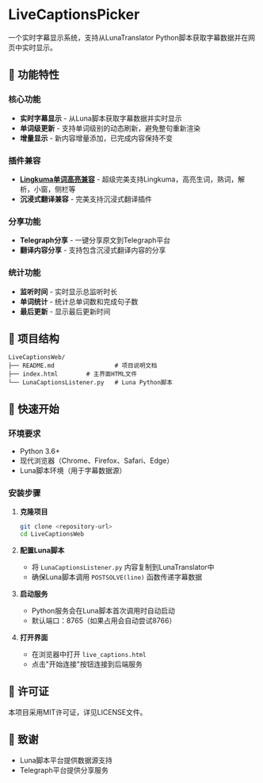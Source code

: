 # LiveCaptionsPicker

一个实时字幕显示系统，支持从LunaTranslator Python脚本获取字幕数据并在网页中实时显示。

## 🌟 功能特性

### 核心功能
- **实时字幕显示** - 从Luna脚本获取字幕数据并实时显示
- **单词级更新** - 支持单词级别的动态刷新，避免整句重新渲染
- **增量显示** - 新内容增量添加，已完成内容保持不变

### 插件兼容
- **[Lingkuma单词高亮兼容](https://chromewebstore.google.com/detail/lingkuma-language-learnin/denpakphibjnpnnkcnhiniicbffdamfh)** - 超级完美支持Lingkuma，高亮生词，熟词，解析，小窗，侧栏等
- **沉浸式翻译兼容** - 完美支持沉浸式翻译插件

### 分享功能
- **Telegraph分享** - 一键分享原文到Telegraph平台
- **翻译内容分享** - 支持包含沉浸式翻译内容的分享

### 统计功能
- **监听时间** - 实时显示总监听时长
- **单词统计** - 统计总单词数和完成句子数
- **最后更新** - 显示最后更新时间

## 📁 项目结构

```
LiveCaptionsWeb/
├── README.md                 # 项目说明文档
├── index.html        # 主界面HTML文件
└── LunaCaptionsListener.py   # Luna Python脚本
```

## 🚀 快速开始

### 环境要求
- Python 3.6+
- 现代浏览器（Chrome、Firefox、Safari、Edge）
- Luna脚本环境（用于字幕数据源）

### 安装步骤

1. **克隆项目**
   ```bash
   git clone <repository-url>
   cd LiveCaptionsWeb
   ```

2. **配置Luna脚本**
   - 将 `LunaCaptionsListener.py` 内容复制到LunaTranslator中
   - 确保Luna脚本调用 `POSTSOLVE(line)` 函数传递字幕数据

3. **启动服务**
   - Python服务会在Luna脚本首次调用时自动启动
   - 默认端口：8765（如果占用会自动尝试8766）

4. **打开界面**
   - 在浏览器中打开 `live_captions.html`
   - 点击"开始连接"按钮连接到后端服务


## 📄 许可证

本项目采用MIT许可证，详见LICENSE文件。

## 🙏 致谢

- Luna脚本平台提供数据源支持
- Telegraph平台提供分享服务
